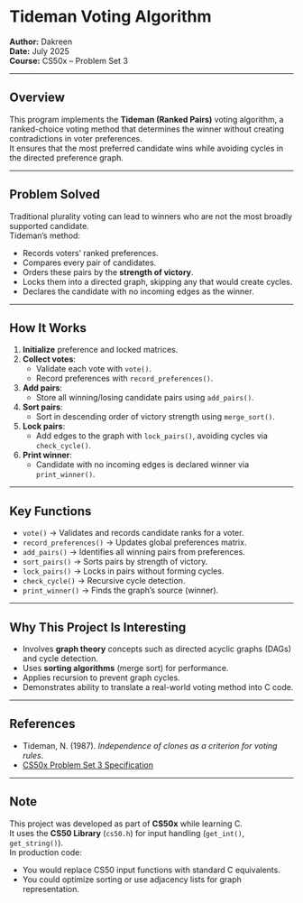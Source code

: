 # Tideman Voting Algorithm

**Author:** Dakreen  
**Date:** July 2025  
**Course:** CS50x – Problem Set 3

---

## Overview
This program implements the **Tideman (Ranked Pairs)** voting algorithm, a ranked-choice voting method that determines the winner without creating contradictions in voter preferences.  
It ensures that the most preferred candidate wins while avoiding cycles in the directed preference graph.

---

## Problem Solved
Traditional plurality voting can lead to winners who are not the most broadly supported candidate.  
Tideman’s method:
- Records voters’ ranked preferences.
- Compares every pair of candidates.
- Orders these pairs by the **strength of victory**.
- Locks them into a directed graph, skipping any that would create cycles.
- Declares the candidate with no incoming edges as the winner.

---

## How It Works
1. **Initialize** preference and locked matrices.
2. **Collect votes**:
   - Validate each vote with `vote()`.
   - Record preferences with `record_preferences()`.
3. **Add pairs**:
   - Store all winning/losing candidate pairs using `add_pairs()`.
4. **Sort pairs**:
   - Sort in descending order of victory strength using `merge_sort()`.
5. **Lock pairs**:
   - Add edges to the graph with `lock_pairs()`, avoiding cycles via `check_cycle()`.
6. **Print winner**:
   - Candidate with no incoming edges is declared winner via `print_winner()`.

---

## Key Functions
- `vote()` → Validates and records candidate ranks for a voter.
- `record_preferences()` → Updates global preferences matrix.
- `add_pairs()` → Identifies all winning pairs from preferences.
- `sort_pairs()` → Sorts pairs by strength of victory.
- `lock_pairs()` → Locks in pairs without forming cycles.
- `check_cycle()` → Recursive cycle detection.
- `print_winner()` → Finds the graph’s source (winner).

---

## Why This Project Is Interesting
- Involves **graph theory** concepts such as directed acyclic graphs (DAGs) and cycle detection.
- Uses **sorting algorithms** (merge sort) for performance.
- Applies recursion to prevent graph cycles.
- Demonstrates ability to translate a real-world voting method into C code.

---

## References
- Tideman, N. (1987). *Independence of clones as a criterion for voting rules*.  
- [CS50x Problem Set 3 Specification](https://cs50.harvard.edu/x/)  

---

## Note
This project was developed as part of **CS50x** while learning C.  
It uses the **CS50 Library** (`cs50.h`) for input handling (`get_int()`, `get_string()`).  
In production code:
- You would replace CS50 input functions with standard C equivalents.
- You could optimize sorting or use adjacency lists for graph representation.
